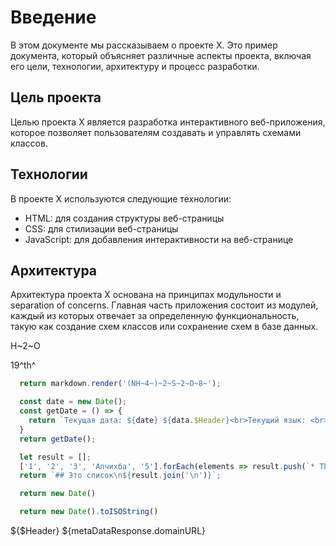 # Введение

В этом документе мы рассказываем о проекте X. Это пример документа, который объясняет различные аспекты проекта, включая его цели, технологии, архитектуру и процесс разработки.

## Цель проекта

Целью проекта X является разработка интерактивного веб-приложения, которое позволяет пользователям создавать и управлять схемами классов.

## Технологии

В проекте X используются следующие технологии:

- HTML: для создания структуры веб-страницы
- CSS: для стилизации веб-страницы
- JavaScript: для добавления интерактивности на веб-странице

## Архитектура

Архитектура проекта X основана на принципах модульности и separation of concerns. Главная часть приложения состоит из модулей, каждый из которых отвечает за определенную функциональность, такую как создание схем классов или сохранение схем в базе данных.

H~2~O

19^th^


```js %
  return markdown.render('(NH~4~​)~2~​S~2~​O~8~​');
```

```js %
  const date = new Date();
  const getDate = () => {
    return `Текущая дата: ${date} ${data.$Header}<br>Текущий язык: <br>`;
  }
  return getDate();
```

```js %
  let result = [];
  ['1', '2', '3', 'Апчихба', '5'].forEach(elements => result.push(`* The element: ${elements}`));
  return `## Это список\n${result.join('\n')}`;
```

```js 
  return new Date()
```
```js 
  return new Date().toISOString()
```
${$Header}
${metaDataResponse.domainURL}



